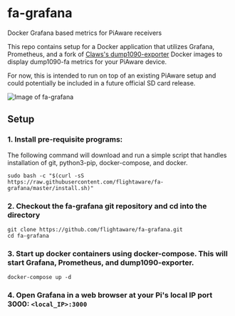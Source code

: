 # fa-grafana
Docker Grafana based metrics for PiAware receivers

This repo contains setup for a Docker application that utilizes Grafana, Prometheus, and a fork of [Claws's dump1090-exporter](https://github.com/claws/dump1090-exporter) Docker images to display dump1090-fa metrics for your PiAware device.

For now, this is intended to run on top of an existing PiAware setup and could potentially be included in a future official SD card release.

![Image of fa-grafana](https://github.com/flightaware/fa-grafana/blob/master/fa-grafana-graphs.png)


## Setup

### 1. Install pre-requisite programs:

The following command will download and run a simple script that handles installation of git, python3-pip, docker-compose, and docker.

```
sudo bash -c "$(curl -sS https://raw.githubusercontent.com/flightaware/fa-grafana/master/install.sh)"
```

### 2. Checkout the fa-grafana git repository and cd into the directory

```
git clone https://github.com/flightaware/fa-grafana.git
cd fa-grafana
```

### 3. Start up docker containers using docker-compose. This will start Grafana, Prometheus, and dump1090-exporter.

```
docker-compose up -d
```

### 4. Open Grafana in a web browser at your Pi's local IP port 3000:  `<local_IP>:3000`

